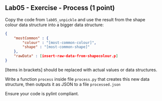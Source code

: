 ## Lab05 - Exercise - Process (1 point)

Copy the code from `lab05_unpickle` and use the result from the shape colour data structure into a bigger data structure:

```json
{
    "mostCommon" : {
        "colour" : "[most-common-colour]",
        "shape" : "[most-common-shape]"
    },
    "rawData" : [insert-raw-data-from-shapecolour.p]
}
```

[Items in brackets] should be replaced with actual values or data structures.

Write a function `process` inside file `process.py` that creates this new data structure, then outputs it as JSON to a file `processed.json`

Ensure your code is pylint compliant.
